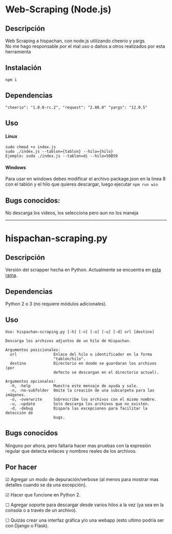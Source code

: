 # Web-Scraping (Node.js)

## Descripción

Web Scraping a hispachan, con node.js utilizando cheerio y yargs  
No me hago responsable por el mal uso o daños a otros realizados por esta herramienta

## Instalación
`npm i`

## Dependencias

`"cheerio": "1.0.0-rc.2", "request": "2.88.0" "yargs": "12.0.5"`

## Uso
#### Linux
`sudo chmod +x index.js`  
`sudo ./index.js --tablon={tablon} --hilo={hilo}`  
`Ejemplo: sudo ./index.js --tablon=di --hilo=50859`  

#### Windows
Para usar en windows debes modificar el archivo package.json en la linea 8 con el tablón y el hilo que quieres descargar, luego ejecutar `npm run win`

## Bugs conocidos:
No descarga los videos, los selecciona pero aun no los maneja

---
# hispachan-scraping.py
## Descripción
Versión del scrapper hecha en Python. Actualmente se encuentra en [esta rama](../../tree/python).
## Dependencias
Python 2 o 3 (no requiere módulos adicionales).
## Uso

```
Uso: hispachan-scraping.py [-h] [-n] [-o] [-u] [-d] url [destino]

Descarga los archivos adjuntos de un hilo de Hispachan.

Argumentos posicionales:
  url                Enlace del hilo o identificador en la forma
                     "tablón/hilo".
  destino            Directorio en donde se guardaran los archivos (por
                     defecto se descargan en el directorio actual).

Argumentos opcionales:
  -h, -help          Muestra este mensaje de ayuda y sale.
  -n, -no-subfolder  Omite la creación de una subcarpeta para las imágenes.
  -o, -overwrite     Sobrescribe los archivos con el mismo nombre.
  -u, -update        Solo descarga los archivos que no existen.
  -d, -debug         Dispara las excepciones para facilitar la detección de
                     bugs.
```

## Bugs conocidos
Ninguno por ahora, pero faltaría hacer mas pruebas con la expresión regular que detecta enlaces y nombres reales de los archivos.

## Por hacer
☑ Agregar un modo de depuración/verbose (al menos para mostrar mas detalles cuando se da una excepción).

☑ Hacer que funcione en Python 2.

☐ Agregar soporte para descargar desde varios hilos a la vez (ya sea en la consola o a través de un archivo).

☐ Quizás crear una interfaz gráfica y/o una webapp (esto ultimo podría ser con Django o Flask).
